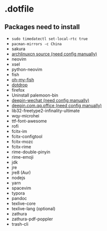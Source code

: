 # .dotfile


## Packages need to install
* `sudo timedatectl set-local-rtc true`
* `pacman-mirrors -c China`
* sakura
* [archlinuxcn source (need config manually)](https://mirror.tuna.tsinghua.edu.cn/help/archlinuxcn/)
* neovim
* xsel
* python-neovim
* fish
* [oh-my-fish](https://github.com/oh-my-fish/oh-my-fish)
* [dotdrop](https://github.com/deadc0de6/dotdrop)
* firefox
* Uninstall palemoon-bin
* [deepin-wechat (need config manually)](https://aur.archlinux.org/packages/deepin-wine-wechat/)
* [deepin.com.qq.office (need config manually)](https://aur.archlinux.org/packages/deepin.com.qq.office/)
* lib32-freetype2-infinality-ultimate
* wqy-microhei
* ttf-font-awesome
* rofi
* fcitx-im
* fcitx-configtool
* fcitx-mozc
* fcitx-rime
* rime-double-pinyin
* rime-emoji
* jdk
* jre
* jre8 (Aur)
* nodejs
* yarn
* spacevim
* typora
* pandoc
* texlive-core
* texlive-lang (optional)
* zathura
* zathura-pdf-poppler
* trash-cli
